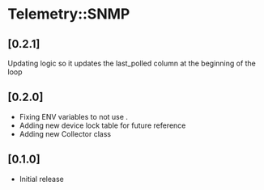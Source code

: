 # Telemetry::SNMP

## [0.2.1]
Updating logic so it updates the last_polled column at the beginning of the loop

## [0.2.0]
* Fixing ENV variables to not use .
* Adding new device lock table for future reference
* Adding new Collector class

## [0.1.0]
- Initial release
